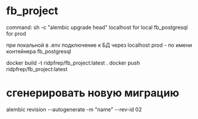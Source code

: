 # fb_project

command: sh -c "alembic upgrade head"
localhost for local
fb_postgresql for prod

при локальной в .env подключение к БД через localhost
prod - по имени контейнера fb_postgresql

docker build -t ridpfrep/fb_project:latest .
docker push ridpfrep/fb_project:latest

# сгенерировать новую миграцию
alembic revision --autogenerate -m "name" --rev-id 02 
